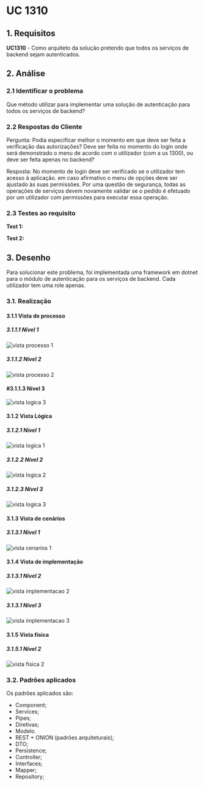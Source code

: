 # UC 1310

## 1. Requisitos

**UC1310** - Como arquiteto da solução pretendo que todos os serviços de backend sejam autenticados.

## 2. Análise

### 2.1 Identificar o problema

Que método utilizar para implementar uma solução de autenticação para todos os serviços de backend?

### 2.2 Respostas do Cliente

Pergunta: 
	Podia especificar melhor o momento em que deve ser feita a verificação das autorizações? Deve ser feita no momento do login onde será demonstrado o menu de acordo com o utilizador (com a us 1300), ou deve ser feita apenas no backend?

Resposta:
	No momento de login deve ser verificado se o utilizador tem acesso à aplicação. em caso afirmativo o menu de opções deve ser ajustado às suas permissões.
	Por uma questão de segurança, todas as operações de serviços devem novamente validar se o pedido é efetuado por um utilizador com permissões para executar essa operação.

### 2.3 Testes ao requisito

**Test 1:** 

**Test 2:** 

## 3. Desenho

Para solucionar este problema, foi implementada uma framework em dotnet para o módulo de autenticação para os serviços de backend.
Cada utilizador tem uma role apenas.

### 3.1. Realização

#### 3.1.1 Vista de processo

##### 3.1.1.1 Nível 1

![vista processo 1](../UC1310/Nivel%201/vp1.svg "Vista processos - nível 1")

##### 3.1.1.2  Nível 2

![vista processo 2](../UC1310/Nivel%202/vp2.svg "Vista processos - nível 2")

#### #3.1.1.3  Nível 3

![vista logica 3](../UC1310/Nivel%203/vp3.svg "Vista processos - nível 3")

#### 3.1.2 Vista Lógica

##### 3.1.2.1 Nível 1

![vista logica 1](../../../logical_view/level1/vl1.svg "Vista lógica - nível 1")

##### 3.1.2.2 Nível 2

![vista logica 2](../../../logical_view/level2/vl2.svg "Vista lógica - nível 2") 

##### 3.1.2.3 Nível 3

![vista logica 3](../../../logical_view/sprint3/level3/A&A.svg "Vista lógica - nível 3") 

#### 3.1.3 Vista de cenários

##### 3.1.3.1 Nível 1

![vista cenarios 1](../../../scenario_view/level1/sv1.svg "Vista de cenários - nível 1")

#### 3.1.4 Vista de implementação

##### 3.1.3.1 Nível 2

![vista implementacao 2](../../../implementation_view/sprint3/IV2.svg "Vista implementação - nível 2")

##### 3.1.3.1 Nível 3

![vista implementacao 3](../../../implementation_view/sprint2/iv3.svg "Vista implementação - nível 3")

#### 3.1.5 Vista física

##### 3.1.5.1 Nível 2

![vista física 2](../../../physical_view/level2/sprint3/VF2.svg "Vista física - nível 2")

### 3.2. Padrões aplicados

Os padrões aplicados são:

- Component;
- Services;
- Pipes;
- Diretivas;
- Modelo.
- REST + ONION (padrões arquiteturais);
- DTO;
- Persistence;
- Controller;
- Interfaces;
- Mapper;
- Repository;